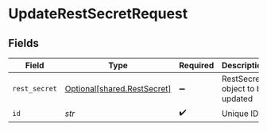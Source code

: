 # UpdateRestSecretRequest


## Fields

| Field                                                            | Type                                                             | Required                                                         | Description                                                      |
| ---------------------------------------------------------------- | ---------------------------------------------------------------- | ---------------------------------------------------------------- | ---------------------------------------------------------------- |
| `rest_secret`                                                    | [Optional[shared.RestSecret]](../../models/shared/restsecret.md) | :heavy_minus_sign:                                               | RestSecret object to be updated                                  |
| `id`                                                             | *str*                                                            | :heavy_check_mark:                                               | Unique ID                                                        |